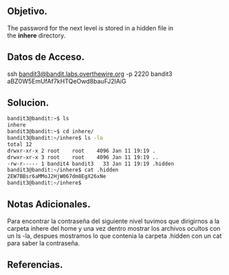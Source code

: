 ## Objetivo.
The password for the next level is stored in a hidden file in the **inhere** directory.

## Datos de Acceso.
ssh bandit3@bandit.labs.overthewire.org -p 2220
bandit3
aBZ0W5EmUfAf7kHTQeOwd8bauFJ2lAiG

## Solucion.
``` bash
bandit3@bandit:~$ ls
inhere
bandit3@bandit:~$ cd inhere/
bandit3@bandit:~/inhere$ ls -la
total 12
drwxr-xr-x 2 root    root    4096 Jan 11 19:19 .
drwxr-xr-x 3 root    root    4096 Jan 11 19:19 ..
-rw-r----- 1 bandit4 bandit3   33 Jan 11 19:19 .hidden
bandit3@bandit:~/inhere$ cat .hidden
2EW7BBsr6aMMoJ2HjW067dm8EgX26xNe
bandit3@bandit:~/inhere$

```

## Notas Adicionales.
Para encontrar la contraseña del siguiente nivel tuvimos que dirigirnos a la carpeta inhere del home y una vez dentro mostrar los archivos ocultos con un ls -la, despues mostramos lo que contenia la carpeta .hidden con un cat para saber la contraseña.

## Referencias.